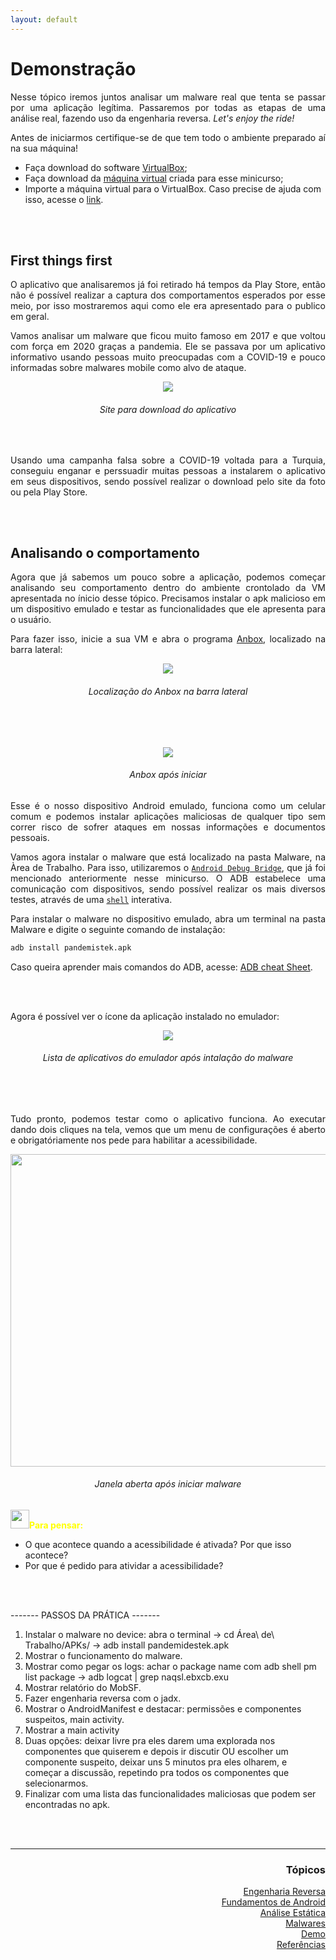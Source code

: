 ```yaml
---
layout: default
---
```


<h1>Demonstração</h1>

<p align="justify">Nesse tópico iremos juntos analisar um malware real que tenta se passar por uma aplicação legítima. Passaremos por todas as etapas de uma análise real, fazendo uso da engenharia reversa. <i>Let's enjoy the ride!</i> </p>
  
<p align="justify">Antes de iniciarmos certifique-se de que tem todo o ambiente preparado aí na sua máquina!</p>
  
- Faça download do software <a href="https://www.virtualbox.org/wiki/Downloads">VirtualBox</a>;<br>
- Faça download da <a href="https://mega.nz/file/0VtyQbjS#tMZpaapBrAmZcqiYPpqZP7m7unH5lKKym7DI57PGKF0">máquina virtual</a> criada para esse minicurso;<br>
- Importe a máquina virtual para o VirtualBox. Caso precise de ajuda com isso, acesse o <a href="https://www.aplicativosandroid.com/como-importar-e-exportar-arquivos-ova-no-virtualbox/">link</a>.<br>
  
<br><br>
  
<h2>First things first</h2>
<p align="justify">O aplicativo que analisaremos já foi retirado há tempos da Play Store, então não é possível realizar a captura dos comportamentos esperados por esse meio, por isso mostraremos aqui como ele era apresentado para o publico em geral.</p>

<p align="justify">Vamos analisar um malware que ficou muito famoso em 2017 e que voltou com força em 2020 graças a pandemia. Ele se passava por um aplicativo informativo usando pessoas muito preocupadas com a COVID-19 e pouco informadas sobre malwares mobile como alvo de ataque.</p>
  
<p style="text-align:center;"><img src="./images/download.png"></p>
<h6 align="center">Site para download do aplicativo</h6>
<br>
  
<p align="justify">Usando uma campanha falsa sobre a COVID-19 voltada para a Turquia, conseguiu enganar e perssuadir muitas pessoas a instalarem o aplicativo em seus dispositivos, sendo possível realizar o download pelo site da foto ou pela Play Store.</p>
<br><br>
  
<h2>Analisando o comportamento</h2>
<p align="justify">Agora que já sabemos um pouco sobre a aplicação, podemos começar analisando seu comportamento dentro do ambiente crontolado da VM apresentada no ínicio desse tópico. Precisamos instalar o apk malicioso em um dispositivo emulado e testar as funcionalidades que ele apresenta para o usuário.</p>
<p align="justify">Para fazer isso, inicie a sua VM e abra o programa <a href="https://anbox.io/">Anbox</a>, localizado na barra lateral:</p>
  
<p style="text-align:center;"><img src="./images/Anbox_icone.png"></p>
<h6 align="center">Localização do Anbox na barra lateral</h6>

<br><br>

<p style="text-align:center;"><img src="./images/Anbox.png"></p>
<h6 align="center">Anbox após iniciar</h6>
  
<p align="justify">Esse é o nosso dispositivo Android emulado, funciona como um celular comum e podemos instalar aplicações maliciosas de qualquer tipo sem correr risco de sofrer ataques em nossas informações e documentos pessoais.</p>
  
<p align="justify">Vamos agora instalar o malware que está localizado na pasta Malware, na Àrea de Trabalho. Para isso, utilizaremos o <code class="language-plaintext highlighter-rouge"><a href="https://developer.android.com/studio/command-line/adb?hl=pt-br&authuser=2">Android Debug Bridge</a></code>, que já foi mencionado anteriormente nesse minicurso. O ADB estabelece uma comunicação com dispositivos, sendo possível realizar os mais diversos testes, através de uma <code class="language-plaintext highlighter-rouge"><a href="https://guialinux.uniriotec.br/shell/">shell</a></code> interativa.</p>

<p align="justify">Para instalar o malware no dispositivo emulado, abra um terminal na pasta Malware e digite o seguinte comando de instalação:</p>

  ```xml
  adb install pandemistek.apk
  ```
  
<p align="justify">Caso queira aprender mais comandos do ADB, acesse: <a href="https://www.automatetheplanet.com/wp-content/uploads/2019/08/Cheat_sheet_ADB.pdf">ADB cheat Sheet</a>.</p> 
<br><br>
  
<p align="justify">Agora é possível ver o ícone da aplicação instalado no emulador:</p>
  
<p style="text-align:center;"><img src="./images/malware_installed.png"></p>
<h6 align="center">Lista de aplicativos do emulador após intalação do malware</h6>
<br><br>

<p align="justify">Tudo pronto, podemos testar como o aplicativo funciona. Ao executar dando dois cliques na tela, vemos que um menu de configurações é aberto e obrigatóriamente nos pede para habilitar a acessibilidade.</p>
  
<p style="text-align:center;"><img src="./images/accessibility_malware.png" width="700" height="500"></p>
<h6 align="center">Janela aberta após iniciar malware</h6>

<a href="https://.pngtree.com/so/Lâmpada'>Lâmpada png de .pngtree.com/"><img src="./images/lamp2.png" width="30" height="30"></a><span style="color:yellow"><strong>Para pensar:</strong></span><br>
  
   - O que acontece quando a acessibilidade é ativada? Por que isso acontece?<br>
   - Por que é pedido para atividar a acessibilidade?<br>
  

  

<br><br>  
<p align="justify">------- PASSOS DA PRÁTICA -------</p>

1. Instalar o malware no device: abra o terminal -> cd Área\ de\ Trabalho/APKs/ -> adb install pandemidestek.apk<br>
2. Mostrar o funcionamento do malware.
3. Mostrar como pegar os logs: achar o package name com adb shell pm list package -> adb logcat | grep naqsl.ebxcb.exu
4. Mostrar relatório do MobSF.
5. Fazer engenharia reversa com o jadx.
6. Mostrar o AndroidManifest e destacar: permissões e componentes suspeitos, main activity.
7. Mostrar a main activity
8. Duas opções: deixar livre pra eles darem uma explorada nos componentes que quiserem e depois ir discutir OU escolher um componente suspeito, deixar uns 5 minutos pra eles olharem, e começar a discussão, repetindo pra todos os componentes que selecionarmos.
9. Finalizar com uma lista das funcionalidades maliciosas que podem ser encontradas no apk.
  
  
  
<br><br>
<hr />
<h3 align="right">Tópicos</h3>
<ul align="right">
<a href="https://darknenblack.github.io/RevEng-Android/">Engenharia Reversa</a><br>
<a href="https://darknenblack.github.io/RevEng-Android/fundamentos.html">Fundamentos de Android</a><br>
<a href="https://darknenblack.github.io/RevEng-Android/estatica.html">Análise Estática</a><br>
<a href="https://darknenblack.github.io/RevEng-Android/malware.html">Malwares</a><br>
<a href="https://darknenblack.github.io/RevEng-Android/demo.html">Demo</a><br>
<a href="https://darknenblack.github.io/RevEng-Android/ref.html">Referências</a><br>
</ul>
